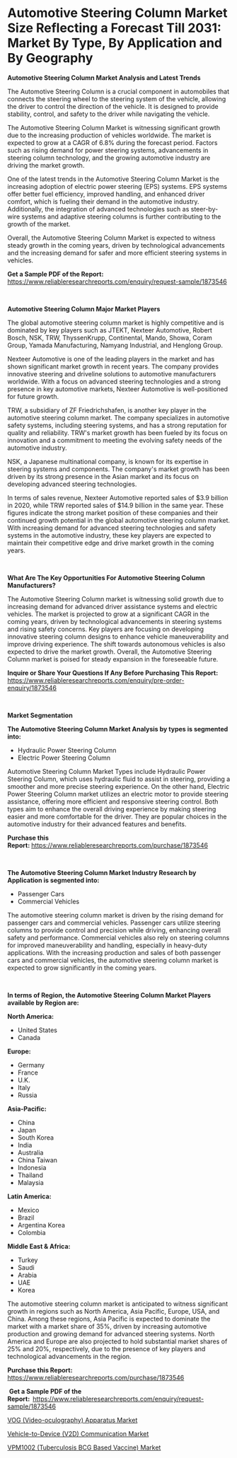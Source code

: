 <p><h1>Automotive Steering Column Market Size Reflecting a Forecast Till 2031: Market By Type, By Application and By Geography</h1></p><p><strong>Automotive Steering Column Market Analysis and Latest Trends</strong></p>
<p><p>The Automotive Steering Column is a crucial component in automobiles that connects the steering wheel to the steering system of the vehicle, allowing the driver to control the direction of the vehicle. It is designed to provide stability, control, and safety to the driver while navigating the vehicle.</p><p>The Automotive Steering Column Market is witnessing significant growth due to the increasing production of vehicles worldwide. The market is expected to grow at a CAGR of 6.8% during the forecast period. Factors such as rising demand for power steering systems, advancements in steering column technology, and the growing automotive industry are driving the market growth.</p><p>One of the latest trends in the Automotive Steering Column Market is the increasing adoption of electric power steering (EPS) systems. EPS systems offer better fuel efficiency, improved handling, and enhanced driver comfort, which is fueling their demand in the automotive industry. Additionally, the integration of advanced technologies such as steer-by-wire systems and adaptive steering columns is further contributing to the growth of the market.</p><p>Overall, the Automotive Steering Column Market is expected to witness steady growth in the coming years, driven by technological advancements and the increasing demand for safer and more efficient steering systems in vehicles.</p></p>
<p><strong>Get a Sample PDF of the Report:&nbsp;</strong> <a href="https://www.reliableresearchreports.com/enquiry/request-sample/1873546">https://www.reliableresearchreports.com/enquiry/request-sample/1873546</a></p>
<p>&nbsp;</p>
<p><strong>Automotive Steering Column Major Market Players</strong></p>
<p><p>The global automotive steering column market is highly competitive and is dominated by key players such as JTEKT, Nexteer Automotive, Robert Bosch, NSK, TRW, ThyssenKrupp, Continental, Mando, Showa, Coram Group, Yamada Manufacturing, Namyang Industrial, and Henglong Group.</p><p>Nexteer Automotive is one of the leading players in the market and has shown significant market growth in recent years. The company provides innovative steering and driveline solutions to automotive manufacturers worldwide. With a focus on advanced steering technologies and a strong presence in key automotive markets, Nexteer Automotive is well-positioned for future growth.</p><p>TRW, a subsidiary of ZF Friedrichshafen, is another key player in the automotive steering column market. The company specializes in automotive safety systems, including steering systems, and has a strong reputation for quality and reliability. TRW's market growth has been fueled by its focus on innovation and a commitment to meeting the evolving safety needs of the automotive industry.</p><p>NSK, a Japanese multinational company, is known for its expertise in steering systems and components. The company's market growth has been driven by its strong presence in the Asian market and its focus on developing advanced steering technologies.</p><p>In terms of sales revenue, Nexteer Automotive reported sales of $3.9 billion in 2020, while TRW reported sales of $14.9 billion in the same year. These figures indicate the strong market position of these companies and their continued growth potential in the global automotive steering column market. With increasing demand for advanced steering technologies and safety systems in the automotive industry, these key players are expected to maintain their competitive edge and drive market growth in the coming years.</p></p>
<p>&nbsp;</p>
<p><strong>What Are The Key Opportunities For Automotive Steering Column Manufacturers?</strong></p>
<p><p>The Automotive Steering Column market is witnessing solid growth due to increasing demand for advanced driver assistance systems and electric vehicles. The market is projected to grow at a significant CAGR in the coming years, driven by technological advancements in steering systems and rising safety concerns. Key players are focusing on developing innovative steering column designs to enhance vehicle maneuverability and improve driving experience. The shift towards autonomous vehicles is also expected to drive the market growth. Overall, the Automotive Steering Column market is poised for steady expansion in the foreseeable future.</p></p>
<p><strong>Inquire or Share Your Questions If Any Before Purchasing This Report:</strong> <a href="https://www.reliableresearchreports.com/enquiry/pre-order-enquiry/1873546">https://www.reliableresearchreports.com/enquiry/pre-order-enquiry/1873546</a></p>
<p>&nbsp;</p>
<p><strong>Market Segmentation</strong></p>
<p><strong>The Automotive Steering Column Market Analysis by types is segmented into:</strong></p>
<p><ul><li>Hydraulic Power Steering Column</li><li>Electric Power Steering Column</li></ul></p>
<p><p>Automotive Steering Column Market Types include Hydraulic Power Steering Column, which uses hydraulic fluid to assist in steering, providing a smoother and more precise steering experience. On the other hand, Electric Power Steering Column market utilizes an electric motor to provide steering assistance, offering more efficient and responsive steering control. Both types aim to enhance the overall driving experience by making steering easier and more comfortable for the driver. They are popular choices in the automotive industry for their advanced features and benefits.</p></p>
<p><strong>Purchase this Report:&nbsp;</strong><a href="https://www.reliableresearchreports.com/purchase/1873546">https://www.reliableresearchreports.com/purchase/1873546</a></p>
<p>&nbsp;</p>
<p><strong>The Automotive Steering Column Market Industry Research by Application is segmented into:</strong></p>
<p><ul><li>Passenger Cars</li><li>Commercial Vehicles</li></ul></p>
<p><p>The automotive steering column market is driven by the rising demand for passenger cars and commercial vehicles. Passenger cars utilize steering columns to provide control and precision while driving, enhancing overall safety and performance. Commercial vehicles also rely on steering columns for improved maneuverability and handling, especially in heavy-duty applications. With the increasing production and sales of both passenger cars and commercial vehicles, the automotive steering column market is expected to grow significantly in the coming years.</p></p>
<p>&nbsp;</p>
<p><strong>In terms of Region, the Automotive Steering Column Market Players available by Region are:</strong></p>
<p>
    <p> <strong> North America: </strong>
        <ul>
            <li>United States</li>
            <li>Canada</li>
        </ul>
        </p> 
    <p> <strong> Europe: </strong>
        <ul>
            <li>Germany</li>
            <li>France</li>
            <li>U.K.</li>
            <li>Italy</li>
            <li>Russia</li>
        </ul>
        </p> 
    <p> <strong> Asia-Pacific: </strong>
        <ul>
            <li>China</li>
            <li>Japan</li>
            <li>South Korea</li>
            <li>India</li>
            <li>Australia</li>
            <li>China Taiwan</li>
            <li>Indonesia</li>
            <li>Thailand</li>
            <li>Malaysia</li>
        </ul>
        </p> 
    <p> <strong> Latin America: </strong>
        <ul>
            <li>Mexico</li>
            <li>Brazil</li>
            <li>Argentina Korea</li>
            <li>Colombia</li>
        </ul>
        </p> 
    <p> <strong> Middle East & Africa: </strong>
        <ul>
            <li>Turkey</li>
            <li>Saudi</li>
            <li>Arabia</li>
            <li>UAE</li>
            <li>Korea</li>
        </ul>
    </p>
    </p>
<p><p>The automotive steering column market is anticipated to witness significant growth in regions such as North America, Asia Pacific, Europe, USA, and China. Among these regions, Asia Pacific is expected to dominate the market with a market share of 35%, driven by increasing automotive production and growing demand for advanced steering systems. North America and Europe are also projected to hold substantial market shares of 25% and 20%, respectively, due to the presence of key players and technological advancements in the region.</p></p>
<p><strong>Purchase this Report: </strong><a href="https://www.reliableresearchreports.com/purchase/1873546">https://www.reliableresearchreports.com/purchase/1873546</a></p>
<p>&nbsp;<strong>Get a Sample PDF of the Report:&nbsp;&nbsp;</strong><a href="https://www.reliableresearchreports.com/enquiry/request-sample/1873546">https://www.reliableresearchreports.com/enquiry/request-sample/1873546</a></p>
<p><strong></strong></p>
<p><p><a href="https://view.publitas.com/reportprime-1/vog-video-oculography-apparatus-market-size-growth-and-forecast-from-2023-2030/">VOG (Video-oculography) Apparatus Market</a></p><p><a href="https://view.publitas.com/reportprime-1/vehicle-to-device-v2d-communication-market-challenges-opportunities-and-growth-drivers-and-major-market-players-forecasted-for-period-from-2023-2030/">Vehicle-to-Device (V2D) Communication Market</a></p><p><a href="https://view.publitas.com/reportprime-1/decoding-the-vpm1002-tuberculosis-bcg-based-vaccine-market-a-deep-dive-into-the-latest-market-trends-market-segmentation-and-competitive-analysis/">VPM1002 (Tuberculosis BCG Based Vaccine) Market</a></p></p>